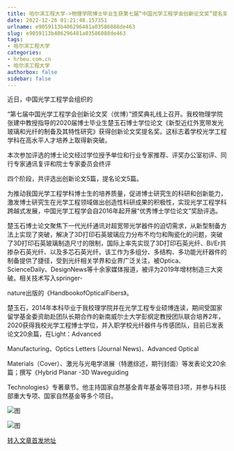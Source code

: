 ```yaml
---
title: 哈尔滨工程大学->物理学院博士毕业生获第七届“中国光学工程学会创新论文奖”提名奖 | hrbeu.com.cn
date: 2022-12-26 01:21:48.157351
urlname: e9059113b406296481a03586088de463
slug: e9059113b406296481a03586088de463
tags: 
- 哈尔滨工程大学
categories:
- hrbeu.com.cn
- 哈尔滨工程大学
authorbox: false
sidebar: false
---
```

近日，中国光学工程学会组织的

“第七届中国光学工程学会创新论文奖（优博）”颁奖典礼线上召开。我校物理学院张建中教授指导的2020届博士毕业生楚玉石博士学位论文《新型近红外宽带发光玻璃和光纤的制备及其特性研究》获得创新论文奖提名奖。这标志着学校光学工程学科在高水平人才培养上取得新突破。  

本次参加评选的博士论文经过学位授予单位和行业专家推荐、评奖办公室初评、同行专家通讯复评和院士专家委员会终评
<!--more-->
四个阶段，共评选出创新论文5篇，提名论文5篇。

为推动我国光学工程学科博士生的培养质量，促进博士研究生的科研和创新能力，激发博士研究生在光学工程领域做出创造性科研成果的积极性，实现光学工程学科跨越式发展，中国光学工程学会自2016年起开展“优秀博士学位论文”奖励评选。

楚玉石博士论文聚焦下一代光纤通讯对超宽带光学器件的迫切需求，从新型制备方法上实现了突破，解决了3D打印石英玻璃应力分布不均匀和陶瓷化的问题，突破了3D打印石英玻璃制造尺寸的限制，国际上率先实现了3D打印石英光纤、Bi/Er共掺杂石英光纤、以及多芯石英光纤。该工作为多组分、多结构、多功能光纤器件的制备提供了捷径，受到光纤相关学界和业界广泛关注，被Optica、ScienceDaily、DesignNews等十余家媒体报道，被评为2019年增材制造三大突破。相关技术写入springer-

nature出版的《HandbookofOpticalFibers》。

楚玉石，2014年本科毕业于我校理学院并在光学工程专业硕博连读，期间受国家留学基金委资助赴团队长期合作的新南威尔士大学彭纲定教授团队联合培养2年，2020获得我校光学工程博士学位，并入职学校光纤器件与传感团队，目前已发表论文20余篇，在Light：Advanced

Manufacturing、Optics Letters (Journal News)、Advanced Optical

Materials（Cover）、激光与光电学进展（特邀综述，期刊封面）等发表论文20余篇；撰写《Hybrid Planar -3D Waveguiding

Technologies》专著章节。他主持国家自然基金青年基金等项目3项，并参与科技部重大专项、国家自然基金等多个项目。

![图](http://gongxue.cn/__local/B/D7/9A/3A864B9E917C68331E628F25F25_A29B5DE2_E33F.jpg)

![图](http://gongxue.cn/__local/2/29/4F/225865D593C746E54C4057B2591_8D532B81_F045.jpg)

[转入文章首发地址](http://gongxue.cn/info/1141/73853.htm)